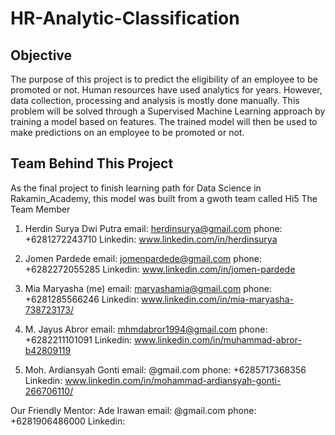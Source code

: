 # HR-Analytic-Classification

## Objective
The purpose of this project is to predict the eligibility of an employee to be promoted or not.
Human resources have used analytics for years. However, data collection, processing and analysis is mostly done manually.
This problem will be solved through a Supervised Machine Learning approach by training a model based on features. 
The trained model will then be used to make predictions on an employee to be promoted or not.  

## Team Behind This Project
As the final project to finish learning path for Data Science in Rakamin_Academy, this model was built from a gwoth team called Hi5
The Team Member
1. Herdin Surya Dwi Putra
email: herdinsurya@gmail.com
phone: +6281272243710
Linkedin: www.linkedin.com/in/herdinsurya

2. Jomen Pardede
email: jomenpardede@gmail.com
phone: +6282272055285
Linkedin: www.linkedin.com/in/jomen-pardede

3. Mia Maryasha (me)
email: maryashamia@gmail.com
phone: +6281285566246
Linkedin: www.linkedin.com/in/mia-maryasha-738723173/

4. M. Jayus Abror
email: mhmdabror1994@gmail.com
phone: +6282211101091
Linkedin: www.linkedin.com/in/muhammad-abror-b42809119

5. Moh. Ardiansyah Gonti
email: @gmail.com
phone: +6285717368356
Linkedin: www.linkedin.com/in/mohammad-ardiansyah-gonti-266706110/

Our Friendly Mentor: Ade Irawan
email: @gmail.com
phone: +6281906486000
Linkedin:
